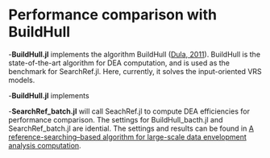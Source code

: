 # Performance comparison with BuildHull
 
 
-**BuildHull.jl** implements the algorithm BuildHull ([Dula, 2011](https://doi.org/10.1287/ijoc.1100.0400)). BuildHull is the state-of-the-art algorithm for DEA computation, and is used as the benchmark for SearchRef.jl. Here, currently, it solves the input-oriented VRS models. 

-**BuildHull.jl** implements

-**SearchRef_batch.jl** will call SeachRef.jl to compute DEA efficiencies for performance comparison. The settings for BuildHull_bacth.jl and SearchRef_batch.jl are idential. The settings and results can be found in [A reference-searching–based algorithm for large-scale data envelopment analysis computation](https://arxiv.org/abs/1710.10482/).   
